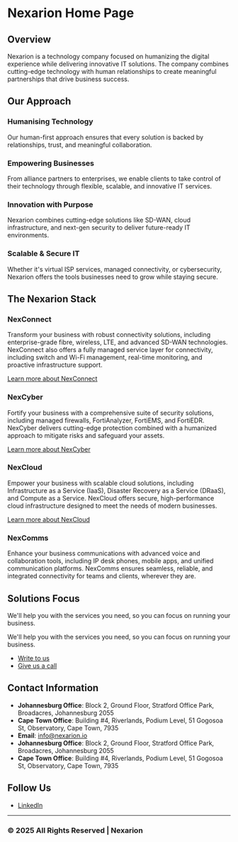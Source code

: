 # Nexarion Home Page

## Overview

Nexarion is a technology company focused on humanizing the digital
experience while delivering innovative IT solutions. The company combines
cutting-edge technology with human relationships to create meaningful
partnerships that drive business success.

## Our Approach

### Humanising Technology

Our human-first approach ensures that every solution is backed by
relationships, trust, and meaningful collaboration.

### Empowering Businesses

From alliance partners to enterprises, we enable clients to take control of
their technology through flexible, scalable, and innovative IT services.

### Innovation with Purpose

Nexarion combines cutting-edge solutions like SD-WAN, cloud infrastructure,
and next-gen security to deliver future-ready IT environments.

### Scalable & Secure IT

Whether it's virtual ISP services, managed connectivity, or cybersecurity,
Nexarion offers the tools businesses need to grow while staying secure.

## The Nexarion Stack

### NexConnect

Transform your business with robust connectivity solutions, including
enterprise-grade fibre, wireless, LTE, and advanced SD-WAN technologies.
NexConnect also offers a fully managed service layer for connectivity,
including switch and Wi-Fi management, real-time monitoring, and
proactive infrastructure support.

[Learn more about NexConnect](https://www.nexarion.io/products/NexConnect)

### NexCyber

Fortify your business with a comprehensive suite of security solutions,
including managed firewalls, FortiAnalyzer, FortiEMS, and FortiEDR.
NexCyber delivers cutting-edge protection combined with a humanized approach
to mitigate risks and safeguard your assets.

[Learn more about NexCyber](https://www.nexarion.io/products/NexCyber)

### NexCloud

Empower your business with scalable cloud solutions, including
Infrastructure as a Service (IaaS), Disaster Recovery as a Service (DRaaS),
and Compute as a Service. NexCloud offers secure, high-performance cloud
infrastructure designed to meet the needs of modern businesses.

[Learn more about NexCloud](https://www.nexarion.io/products/NexCloud)

### NexComms

Enhance your business communications with advanced voice and
collaboration tools, including IP desk phones, mobile apps, and unified
communication platforms. NexComms ensures seamless, reliable, and
integrated connectivity for teams and clients, wherever they are.

## Solutions Focus

We'll help you with the services you need, so you can focus on running
your business.

We'll help you with the services you need, so you can focus on running
your business.

- [Write to us](https://www.nexarion.io/contact)
- [Give us a call](tel:+27101579000)

## Contact Information

- **Johannesburg Office**: Block 2, Ground Floor, Stratford Office Park,
  Broadacres, Johannesburg 2055
- **Cape Town Office**: Building #4, Riverlands, Podium Level, 51 Gogosoa St,
  Observatory, Cape Town, 7935
- **Email**: [info@nexarion.io](mailto:info@nexarion.io)
- **Johannesburg Office**: Block 2, Ground Floor, Stratford Office Park,
  Broadacres, Johannesburg 2055
- **Cape Town Office**: Building #4, Riverlands, Podium Level, 51 Gogosoa St,
  Observatory, Cape Town, 7935

## Follow Us

- [LinkedIn](https://www.linkedin.com/company/nexarion-io)

---

### © 2025 All Rights Reserved | Nexarion
